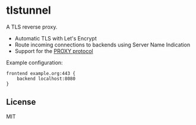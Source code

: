 # tlstunnel

A TLS reverse proxy.

- Automatic TLS with Let's Encrypt
- Route incoming connections to backends using Server Name Indication
- Support for the [PROXY protocol]

Example configuration:

    frontend example.org:443 {
        backend localhost:8080
    }

## License

MIT

[PROXY protocol]: https://www.haproxy.org/download/2.3/doc/proxy-protocol.txt
